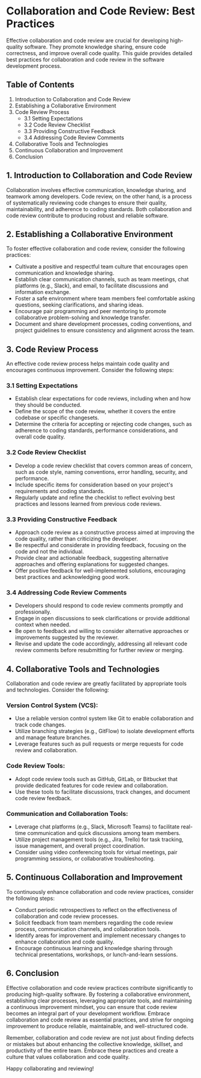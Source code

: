 # Collaboration and Code Review: Best Practices

Effective collaboration and code review are crucial for developing high-quality software. They promote knowledge sharing, ensure code correctness, and improve overall code quality. This guide provides detailed best practices for collaboration and code review in the software development process.

## Table of Contents
1. Introduction to Collaboration and Code Review
2. Establishing a Collaborative Environment
3. Code Review Process
   - 3.1 Setting Expectations
   - 3.2 Code Review Checklist
   - 3.3 Providing Constructive Feedback
   - 3.4 Addressing Code Review Comments
4. Collaborative Tools and Technologies
5. Continuous Collaboration and Improvement
6. Conclusion

## 1. Introduction to Collaboration and Code Review
Collaboration involves effective communication, knowledge sharing, and teamwork among developers. Code review, on the other hand, is a process of systematically reviewing code changes to ensure their quality, maintainability, and adherence to coding standards. Both collaboration and code review contribute to producing robust and reliable software.

## 2. Establishing a Collaborative Environment
To foster effective collaboration and code review, consider the following practices:
- Cultivate a positive and respectful team culture that encourages open communication and knowledge sharing.
- Establish clear communication channels, such as team meetings, chat platforms (e.g., Slack), and email, to facilitate discussions and information exchange.
- Foster a safe environment where team members feel comfortable asking questions, seeking clarifications, and sharing ideas.
- Encourage pair programming and peer mentoring to promote collaborative problem-solving and knowledge transfer.
- Document and share development processes, coding conventions, and project guidelines to ensure consistency and alignment across the team.

## 3. Code Review Process
An effective code review process helps maintain code quality and encourages continuous improvement. Consider the following steps:

### 3.1 Setting Expectations
- Establish clear expectations for code reviews, including when and how they should be conducted.
- Define the scope of the code review, whether it covers the entire codebase or specific changesets.
- Determine the criteria for accepting or rejecting code changes, such as adherence to coding standards, performance considerations, and overall code quality.

### 3.2 Code Review Checklist
- Develop a code review checklist that covers common areas of concern, such as code style, naming conventions, error handling, security, and performance.
- Include specific items for consideration based on your project's requirements and coding standards.
- Regularly update and refine the checklist to reflect evolving best practices and lessons learned from previous code reviews.

### 3.3 Providing Constructive Feedback
- Approach code review as a constructive process aimed at improving the code quality, rather than criticizing the developer.
- Be respectful and considerate in providing feedback, focusing on the code and not the individual.
- Provide clear and actionable feedback, suggesting alternative approaches and offering explanations for suggested changes.
- Offer positive feedback for well-implemented solutions, encouraging best practices and acknowledging good work.

### 3.4 Addressing Code Review Comments
- Developers should respond to code review comments promptly and professionally.
- Engage in open discussions to seek clarifications or provide additional context when needed.
- Be open to feedback and willing to consider alternative approaches or improvements suggested by the reviewer.
- Revise and update the code accordingly, addressing all relevant code review comments before resubmitting for further review or merging.

## 4. Collaborative Tools and Technologies
Collaboration and code review are greatly facilitated by appropriate tools and technologies. Consider the following:

### Version Control System (VCS):
- Use a reliable version control system like Git to enable collaboration and track code changes.
- Utilize branching strategies (e.g., GitFlow) to isolate development efforts and manage feature branches.
- Leverage features such as pull requests or merge requests for code review and collaboration.

### Code Review Tools:
- Adopt code review tools such as GitHub, GitLab, or Bitbucket that provide dedicated features for code review and collaboration.
- Use these tools to facilitate discussions, track changes, and document code review feedback.

### Communication and Collaboration Tools:
- Leverage chat platforms (e.g., Slack, Microsoft Teams) to facilitate real-time communication and quick discussions among team members.
- Utilize project management tools (e.g., Jira, Trello) for task tracking, issue management, and overall project coordination.
- Consider using video conferencing tools for virtual meetings, pair programming sessions, or collaborative troubleshooting.

## 5. Continuous Collaboration and Improvement
To continuously enhance collaboration and code review practices, consider the following steps:

- Conduct periodic retrospectives to reflect on the effectiveness of collaboration and code review processes.
- Solicit feedback from team members regarding the code review process, communication channels, and collaboration tools.
- Identify areas for improvement and implement necessary changes to enhance collaboration and code quality.
- Encourage continuous learning and knowledge sharing through technical presentations, workshops, or lunch-and-learn sessions.

## 6. Conclusion
Effective collaboration and code review practices contribute significantly to producing high-quality software. By fostering a collaborative environment, establishing clear processes, leveraging appropriate tools, and maintaining a continuous improvement mindset, you can ensure that code review becomes an integral part of your development workflow. Embrace collaboration and code review as essential practices, and strive for ongoing improvement to produce reliable, maintainable, and well-structured code.

Remember, collaboration and code review are not just about finding defects or mistakes but about enhancing the collective knowledge, skillset, and productivity of the entire team. Embrace these practices and create a culture that values collaboration and code quality.

Happy collaborating and reviewing!
